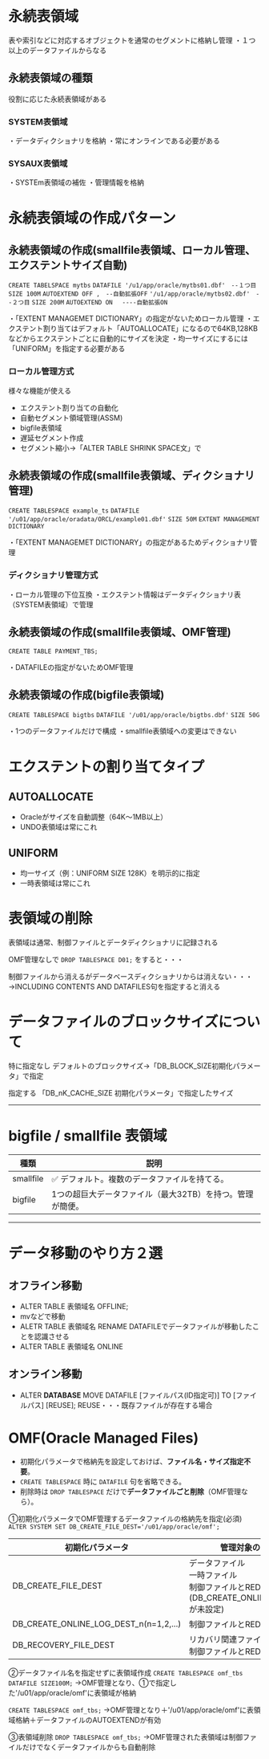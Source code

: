 # 永続表領域
表や索引などに対応するオブジェクトを通常のセグメントに格納し管理
・１つ以上のデータファイルからなる
## 永続表領域の種類
役割に応じた永続表領域がある
### SYSTEM表領域
・データディクショナリを格納
・常にオンラインである必要がある
### SYSAUX表領域
・SYSTEm表領域の補佐
・管理情報を格納
# 永続表領域の作成パターン
## 永続表領域の作成(smallfile表領域、ローカル管理、エクステントサイズ自動)

`CREATE TABELSPACE mytbs`
`DATAFILE '/u1/app/oracle/mytbs01.dbf'　--１つ目`
`SIZE 100M`
`AUTOEXTEND OFF ,　--自動拡張OFF`
`'/u1/app/oracle/mytbs02.dbf'　--２つ目`
`SIZE 200M`
`AUTOEXTEND ON 　----自動拡張ON`

・「EXTENT MANAGEMET DICTIONARY」の指定がないためローカル管理
・エクステント割り当てはデフォルト「AUTOALLOCATE」になるので64KB,128KBなどからエクステントごとに自動的にサイズを決定
・均一サイズにするには「UNIFORM」を指定する必要がある
### ローカル管理方式
様々な機能が使える
- エクステント割り当ての自動化
- 自動セグメント領域管理(ASSM)
- bigfile表領域
- 遅延セグメント作成
- セグメント縮小→「ALTER TABLE SHRINK SPACE文」で
## 永続表領域の作成(smallfile表領域、ディクショナリ管理)

`CREATE TABLESPACE example_ts`
`DATAFILE '/u01/app/oracle/oradata/ORCL/example01.dbf'` 
`SIZE 50M`
`EXTENT MANAGEMENT DICTIONARY`

・「EXTENT MANAGEMET DICTIONARY」の指定があるためディクショナリ管理
### ディクショナリ管理方式
・ローカル管理の下位互換
・エクステント情報はデータディクショナリ表（SYSTEM表領域）で管理
## 永続表領域の作成(smallfile表領域、OMF管理)

`CREATE TABLE PAYMENT_TBS;`

・DATAFILEの指定がないためOMF管理
## 永続表領域の作成(bigfile表領域)

`CREATE TABLESPACE bigtbs` 
`DATAFILE '/u01/app/oracle/bigtbs.dbf'` 
`SIZE 50G`

・1つのデータファイルだけで構成
・smallfile表領域への変更はできない
# エクステントの割り当てタイプ
## AUTOALLOCATE
- Oracleがサイズを自動調整（64K〜1MB以上）
- UNDO表領域は常にこれ
## UNIFORM
- 均一サイズ（例：UNIFORM SIZE 128K）を明示的に指定
- 一時表領域は常にこれ
# 表領域の削除

表領域は通常、制御ファイルとデータディクショナリに記録される

OMF管理なしで
`DROP TABLESPACE D01;`
をすると・・・

制御ファイルから消えるがデータベースディクショナリからは消えない・・・
→INCLUDING CONTENTS AND DATAFILES句を指定すると消える

# データファイルのブロックサイズについて

特に指定なし
デフォルトのブロックサイズ→「DB_BLOCK_SIZE初期化パラメータ」で指定

指定する
「DB_nK_CACHE_SIZE 初期化パラメータ」で指定したサイズ

---
# bigfile / smallfile 表領域

| 種類        | 説明                              |
| --------- | ------------------------------- |
| smallfile | ✅ デフォルト。複数のデータファイルを持てる。         |
| bigfile   | 1つの超巨大データファイル（最大32TB）を持つ。管理が簡便。 |

---
# データ移動のやり方２選

## オフライン移動
- ALTER TABLE 表領域名 OFFLINE;
- mvなどで移動
- ALETR TABLE 表領域名 RENAME DATAFILEでデータファイルが移動したことを認識させる 
- ALTER TABLE 表領域名 ONLINE

## オンライン移動
- ALTER **DATABASE** MOVE DATAFILE [ファイルパス(ID指定可)] TO [ファイルパス]  [REUSE];
REUSE・・・既存ファイルが存在する場合

# OMF(Oracle Managed Files)

- 初期化パラメータで格納先を設定しておけば、**ファイル名・サイズ指定不要**。
- `CREATE TABLESPACE` 時に `DATAFILE` 句を省略できる。
- 削除時は `DROP TABLESPACE` だけで**データファイルごと削除**（OMF管理なら）。

①初期化パラメータでOMF管理するデータファイルの格納先を指定(必須)
`ALTER SYSTEM SET DB_CREATE_FILE_DEST='/u01/app/oracle/omf';`


| 初期化パラメータ                               | 管理対象のファイル                                                                 |
| -------------------------------------- | ------------------------------------------------------------------------- |
| DB_CREATE_FILE_DEST                    | データファイル<br>一時ファイル<br>制御ファイルとREDOファイル<br>(DB_CREATE_ONLINE_LOG_DEST_nが未設定) |
| DB_CREATE_ONLINE_LOG_DEST_n(n=1,2,...) | 制御ファイルとREDOファイル                                                           |
| DB_RECOVERY_FILE_DEST                  | リカバリ関連ファイル<br>制御ファイルとREDOファイル                                             |

②データファイル名を指定せずに表領域作成
`CREATE TABLESPACE omf_tbs DATAFILE SIZE100M;`
→OMF管理となり、①で指定した'/u01/app/oracle/omf'に表領域が格納

`CREATE TABLESPACE omf_tbs;`
→OMF管理となり＋'/u01/app/oracle/omf'に表領域格納＋データファイルのAUTOEXTENDが有効

③表領域削除
`DROP TABLESPACE omf_tbs;`
→OMF管理された表領域は制御ファイルだけでなくデータファイルからも自動削除
